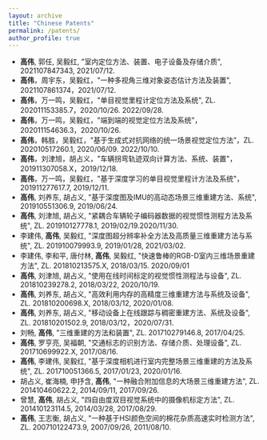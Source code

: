 ```yaml
---
layout: archive
title: "Chinese Patents"
permalink: /patents/
author_profile: true
---
```


* **高伟**, 郭任, 吴毅红, "室内定位方法、装置、电子设备及存储介质", 2021107847343, 2021/07/12.
* **高伟**，周宇东，吴毅红，"一种多视角三维对象姿态估计方法及装置", 2021107861374，2021/07/12.
* **高伟**，万一鸣，吴毅红，"单目视觉里程计定位方法及系统", ZL. 202011153385.7，2020/10/26. 2022/09/28.
* **高伟**，万一鸣，吴毅红，"端到端的视觉定位方法及系统”，202011154636.3，2020/10/26.
* **高伟**，韩胜，吴毅红，"基于生成式对抗网络的统一场景视觉定位方法”，ZL. 202010517260.1, 2020/06/09. 2022/10/10.
* **高伟**，刘津旭，胡占义，"车辆拐弯轨迹双向计算方法、系统、装置"，201911307058.X，2019/12/18.
* **高伟**，万一鸣，吴毅红，"基于深度学习的单目视觉里程计方法及系统"，201911277617.7, 2019/12/11.
* **高伟**, 刘养东, 胡占义, "基于深度图及IMU的高动态场景三维重建方法、系统", 201910551306.9, 2019/06/24.
* **高伟**, 刘津旭,  胡占义, "紧耦合车辆轮子编码器数据的视觉惯性测程方法及系统", ZL. 201910127778.1, 2019/02/19.2020/11/30.
* 李建伟, **高伟**, 吴毅红, "深度图超分辨率补全方法及高质量三维重建方法与系统", ZL. 201910079993.9, 2019/01/28, 2021/03/02.
* 李建伟, 李和平, 唐付林, **高伟**, 吴毅红, "快速鲁棒的RGB-D室内三维场景重建方法", ZL. 201810213575.X, 2018/03/15. 2020/09/01
* **高伟**, 刘津旭, 胡占义, "使用在线时间标定的视觉惯性测程法与设备", ZL. 201810239278.2, 2018/03/22, 2020/10/19.
* **高伟**, 刘养东,  胡占义, "高效利用内存的高精度三维重建方法与系统及设备", ZL. 201810200698.X, 2018/03/12, 2020/01/08.
* **高伟**, 刘养东,  胡占义, "移动设备上在线跟踪与稠密重建方法、系统及设备", ZL. 201810201502.9, 2018/03/12，2020/07/31.
* 刘畅, **高伟**, "三维重建的方法和装置", ZL. 201710279146.8, 2017/04/25.
* **高伟**, 罗亨亮, 吴福朝, "交通标志的识别方法、存储介质、处理设备", ZL. 201710699922.X, 2017/08/16.
* **高伟**, 李建伟, 吴毅红, "基于深度相机进行室内完整场景三维重建的方法及系统", ZL. 201710051366.5, 2017/01/23, 2020/01/16.
* 胡占义, 崔海楠, 申抒含, **高伟**, "一种融合附加信息的大场景三维重建方法",  ZL. 201410460622.2, 2014/09/11, 2017/09/26.
* 曾慧, **高伟**, 胡占义, "四自由度双目视觉系统中的摄像机标定方法", ZL. 201410123114.5, 2014/03/28, 2017/08/29.
* **高伟**, 王志衡, 胡占义, "一种基于HSI颜色空间的棉花杂质高速实时检测方法",  ZL. 200710122473.9, 2007/09/26, 2011/08/10.
